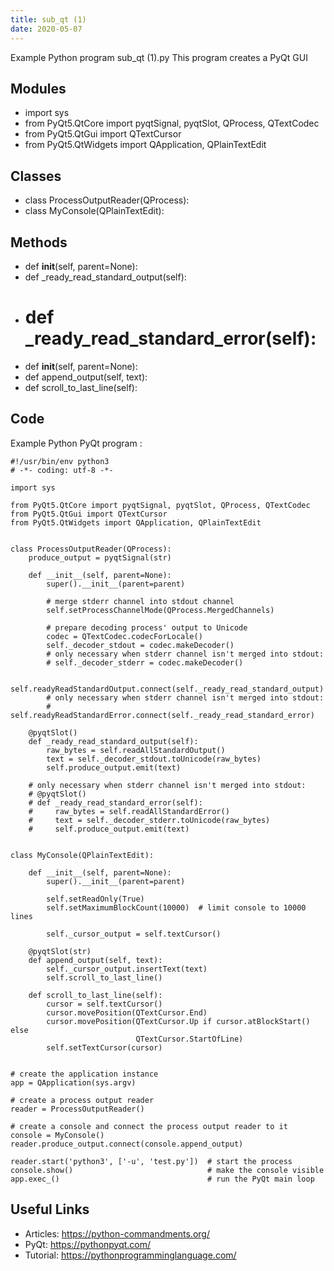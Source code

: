 ```yaml
---
title: sub_qt (1)
date: 2020-05-07
---
```

Example Python program sub_qt (1).py
This program creates a PyQt GUI

## Modules

* import sys
* from PyQt5.QtCore import pyqtSignal, pyqtSlot, QProcess, QTextCodec
* from PyQt5.QtGui import QTextCursor
* from PyQt5.QtWidgets import QApplication, QPlainTextEdit

## Classes

* class ProcessOutputReader(QProcess):
* class MyConsole(QPlainTextEdit):

## Methods

* def __init__(self, parent=None):
* def _ready_read_standard_output(self):
* # def _ready_read_standard_error(self):
* def __init__(self, parent=None):
* def append_output(self, text):
* def scroll_to_last_line(self):

## Code

Example Python PyQt program :

    #!/usr/bin/env python3
    # -*- coding: utf-8 -*-
    
    import sys
    
    from PyQt5.QtCore import pyqtSignal, pyqtSlot, QProcess, QTextCodec
    from PyQt5.QtGui import QTextCursor
    from PyQt5.QtWidgets import QApplication, QPlainTextEdit
    
    
    class ProcessOutputReader(QProcess):
        produce_output = pyqtSignal(str)
    
        def __init__(self, parent=None):
            super().__init__(parent=parent)
    
            # merge stderr channel into stdout channel
            self.setProcessChannelMode(QProcess.MergedChannels)
    
            # prepare decoding process' output to Unicode
            codec = QTextCodec.codecForLocale()
            self._decoder_stdout = codec.makeDecoder()
            # only necessary when stderr channel isn't merged into stdout:
            # self._decoder_stderr = codec.makeDecoder()
    
            self.readyReadStandardOutput.connect(self._ready_read_standard_output)
            # only necessary when stderr channel isn't merged into stdout:
            # self.readyReadStandardError.connect(self._ready_read_standard_error)
    
        @pyqtSlot()
        def _ready_read_standard_output(self):
            raw_bytes = self.readAllStandardOutput()
            text = self._decoder_stdout.toUnicode(raw_bytes)
            self.produce_output.emit(text)
    
        # only necessary when stderr channel isn't merged into stdout:
        # @pyqtSlot()
        # def _ready_read_standard_error(self):
        #     raw_bytes = self.readAllStandardError()
        #     text = self._decoder_stderr.toUnicode(raw_bytes)
        #     self.produce_output.emit(text)
    
    
    class MyConsole(QPlainTextEdit):
    
        def __init__(self, parent=None):
            super().__init__(parent=parent)
    
            self.setReadOnly(True)
            self.setMaximumBlockCount(10000)  # limit console to 10000 lines
    
            self._cursor_output = self.textCursor()
    
        @pyqtSlot(str)
        def append_output(self, text):
            self._cursor_output.insertText(text)
            self.scroll_to_last_line()
    
        def scroll_to_last_line(self):
            cursor = self.textCursor()
            cursor.movePosition(QTextCursor.End)
            cursor.movePosition(QTextCursor.Up if cursor.atBlockStart() else
                                QTextCursor.StartOfLine)
            self.setTextCursor(cursor)
    
    
    # create the application instance
    app = QApplication(sys.argv)
    
    # create a process output reader
    reader = ProcessOutputReader()
    
    # create a console and connect the process output reader to it
    console = MyConsole()
    reader.produce_output.connect(console.append_output)
    
    reader.start('python3', ['-u', 'test.py'])  # start the process
    console.show()                              # make the console visible
    app.exec_()                                 # run the PyQt main loop
    

## Useful Links

- Articles: https://python-commandments.org/
- PyQt: https://pythonpyqt.com/
- Tutorial: https://pythonprogramminglanguage.com/
